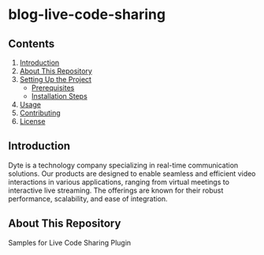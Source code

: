 # blog-live-code-sharing

## Contents
1. [Introduction](#introduction)
2. [About This Repository](#about-this-repository)
3. [Setting Up the Project](#setting-up-the-project)
   - [Prerequisites](#prerequisites)
   - [Installation Steps](#installation-steps)
4. [Usage](#usage)
5. [Contributing](#contributing)
6. [License](#license)

## Introduction
Dyte is a technology company specializing in real-time communication solutions. Our products are designed to enable seamless and efficient video interactions in various applications, ranging from virtual meetings to interactive live streaming. The offerings are known for their robust performance, scalability, and ease of integration.

## About This Repository
Samples for Live Code Sharing Plugin
